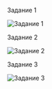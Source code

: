 Задание 1

![Задание 1](https://github.com/user-attachments/assets/c726c848-1741-494f-91cd-fa35c97b3287)


Задание 2

![Задание 2](https://github.com/user-attachments/assets/44b28f63-e3af-4f90-b82f-079350025763)


Задание 3


![Задание 3](https://github.com/user-attachments/assets/a8b12d5a-f1e7-406e-ab8f-13d415590da0)

